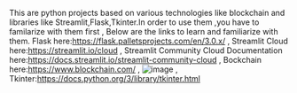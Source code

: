 This are python projects based on various technologies like blockchain and libraries like Streamlit,Flask,Tkinter.In order to use them ,you have to familarize with them first ,
Below are the links to learn and familiarize with them. 
Flask here:https://flask.palletsprojects.com/en/3.0.x/ ,
Streamlit Cloud here:https://streamlit.io/cloud ,
Streamlit Community Cloud Documentation here:https://docs.streamlit.io/streamlit-community-cloud ,
Bockchain here:https://www.blockchain.com/ ,
![image](https://github.com/TakudzwaChoto/PROJECTS/assets/56199912/fd4e7825-0a49-4c91-b0c3-888440c8a98a) ,
Tkinter:https://docs.python.org/3/library/tkinter.html

